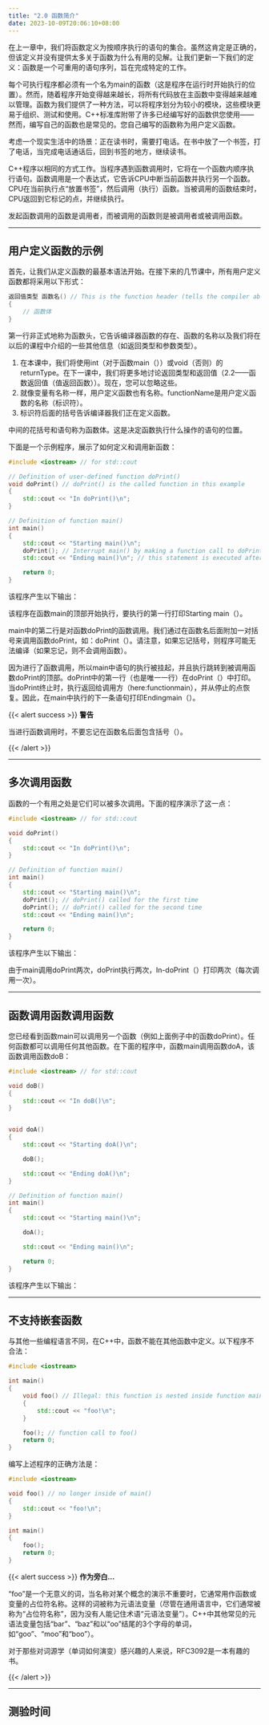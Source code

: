 ```yaml
---
title: "2.0 函数简介"
date: 2023-10-09T20:06:10+08:00
---
```


在上一章中，我们将函数定义为按顺序执行的语句的集合。虽然这肯定是正确的，但该定义并没有提供太多关于函数为什么有用的见解。让我们更新一下我们的定义：函数是一个可重用的语句序列，旨在完成特定的工作。

每个可执行程序都必须有一个名为main的函数（这是程序在运行时开始执行的位置）。然而，随着程序开始变得越来越长，将所有代码放在主函数中变得越来越难以管理。函数为我们提供了一种方法，可以将程序划分为较小的模块，这些模块更易于组织、测试和使用。C++标准库附带了许多已经编写好的函数供您使用——然而，编写自己的函数也是常见的。您自己编写的函数称为用户定义函数。

考虑一个现实生活中的场景：正在读书时，需要打电话。在书中放了一个书签，打了电话，当完成电话通话后，回到书签的地方，继续读书。

C++程序以相同的方式工作。当程序遇到函数调用时，它将在一个函数内顺序执行语句。函数调用是一个表达式，它告诉CPU中断当前函数并执行另一个函数。CPU在当前执行点“放置书签”，然后调用（执行）函数。当被调用的函数结束时，CPU返回到它标记的点，并继续执行。

发起函数调用的函数是调用者，而被调用的函数则是被调用者或被调用函数。

***
## 用户定义函数的示例

首先，让我们从定义函数的最基本语法开始。在接下来的几节课中，所有用户定义函数都将采用以下形式：

```C++
返回值类型 函数名() // This is the function header (tells the compiler about the existence of the function)
{
    // 函数体
}
```

第一行非正式地称为函数头，它告诉编译器函数的存在、函数的名称以及我们将在以后的课程中介绍的一些其他信息（如返回类型和参数类型）。

1. 在本课中，我们将使用int（对于函数main（））或void（否则）的returnType。在下一课中，我们将更多地讨论返回类型和返回值（2.2——函数返回值（值返回函数））。现在，您可以忽略这些。
2. 就像变量有名称一样，用户定义函数也有名称。functionName是用户定义函数的名称（标识符）。
3. 标识符后面的括号告诉编译器我们正在定义函数。


中间的花括号和语句称为函数体。这是决定函数执行什么操作的语句的位置。

下面是一个示例程序，展示了如何定义和调用新函数：

```C++
#include <iostream> // for std::cout

// Definition of user-defined function doPrint()
void doPrint() // doPrint() is the called function in this example
{
    std::cout << "In doPrint()\n";
}

// Definition of function main()
int main()
{
    std::cout << "Starting main()\n";
    doPrint(); // Interrupt main() by making a function call to doPrint().  main() is the caller.
    std::cout << "Ending main()\n"; // this statement is executed after doPrint() ends

    return 0;
}
```

该程序产生以下输出：

该程序在函数main的顶部开始执行，要执行的第一行打印Starting main（）。

main中的第二行是对函数doPrint的函数调用。我们通过在函数名后面附加一对括号来调用函数doPrint，如：doPrint（）。请注意，如果忘记括号，则程序可能无法编译（如果忘记，则不会调用函数）。

因为进行了函数调用，所以main中语句的执行被挂起，并且执行跳转到被调用函数doPrint的顶部。doPrint中的第一行（也是唯一一行）在doPrint（）中打印。当doPrint终止时，执行返回给调用方（here:functionmain），并从停止的点恢复。因此，在main中执行的下一条语句打印Endingmain（）。

{{< alert success >}}
**警告**

当进行函数调用时，不要忘记在函数名后面包含括号（）。

{{< /alert >}}

***
## 多次调用函数

函数的一个有用之处是它们可以被多次调用。下面的程序演示了这一点：

```C++
#include <iostream> // for std::cout

void doPrint()
{
    std::cout << "In doPrint()\n";
}

// Definition of function main()
int main()
{
    std::cout << "Starting main()\n";
    doPrint(); // doPrint() called for the first time
    doPrint(); // doPrint() called for the second time
    std::cout << "Ending main()\n";

    return 0;
}
```

该程序产生以下输出：

由于main调用doPrint两次，doPrint执行两次，In-doPrint（）打印两次（每次调用一次）。

***
## 函数调用函数调用函数

您已经看到函数main可以调用另一个函数（例如上面例子中的函数doPrint）。任何函数都可以调用任何其他函数。在下面的程序中，函数main调用函数doA，该函数调用函数doB：

```C++
#include <iostream> // for std::cout

void doB()
{
    std::cout << "In doB()\n";
}


void doA()
{
    std::cout << "Starting doA()\n";

    doB();

    std::cout << "Ending doA()\n";
}

// Definition of function main()
int main()
{
    std::cout << "Starting main()\n";

    doA();

    std::cout << "Ending main()\n";

    return 0;
}
```

该程序产生以下输出：

***
## 不支持嵌套函数

与其他一些编程语言不同，在C++中，函数不能在其他函数中定义。以下程序不合法：

```C++
#include <iostream>

int main()
{
    void foo() // Illegal: this function is nested inside function main()
    {
        std::cout << "foo!\n";
    }

    foo(); // function call to foo()
    return 0;
}
```

编写上述程序的正确方法是：

```C++
#include <iostream>

void foo() // no longer inside of main()
{
    std::cout << "foo!\n";
}

int main()
{
    foo();
    return 0;
}
```

{{< alert success >}}
**作为旁白…**

“foo”是一个无意义的词，当名称对某个概念的演示不重要时，它通常用作函数或变量的占位符名称。这样的词被称为元语法变量（尽管在通用语言中，它们通常被称为“占位符名称”，因为没有人能记住术语“元语法变量”）。C++中其他常见的元语法变量包括“bar”、“baz”和以“oo”结尾的3个字母的单词，如“goo”、“moo”和“boo”）。

对于那些对词源学（单词如何演变）感兴趣的人来说，RFC3092是一本有趣的书。

{{< /alert >}}

***
## 测验时间

